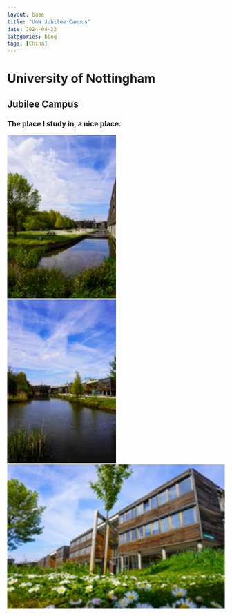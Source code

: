 ```yaml
---
layout: base
title: "UoN Jubilee Campus"
date: 2024-04-22
categories: blog
tags: [China]
---
```


# University of Nottingham

## Jubilee Campus
### The place I study in, a nice place.
<a href="javascript:void(0);" onclick="showImage('/assets/images/UoNJubileeCampus1.jpg', 'UoN Jubilee Campus 1')">
    <img src="/assets/images/thumbnails/UoNJubileeCampus1_thumbnail.jpg" alt="UoNJubileeCampus1" style="width: 50%; max-width: 100%; height: auto;">
</a>
<br>
<a href="javascript:void(0);" onclick="showImage('/assets/images/UoNJubileeCampus2.jpg', 'UoN Jubilee Campus 2')">
    <img src="/assets/images/thumbnails/UoNJubileeCampus2_thumbnail.jpg" alt="UoNJubileeCampus2" style="width: 50%; max-width: 100%; height: auto;">
</a>
<br>
<a href="javascript:void(0);" onclick="showImage('/assets/images/UoNJubileeCampus3.jpg', 'UoN Jubilee Campus 3')">
    <img src="/assets/images/thumbnails/UoNJubileeCampus3_thumbnail.jpg" alt="UoNJubileeCampus3" style="width: 100%; max-width: 100%; height: auto;">
</a>

<script>
function showImage(src, alt) {
    var popup = document.getElementById('image-popup');
    var popupImage = document.getElementById('popup-image');

    popupImage.src = src;
    popupImage.alt = alt;
    popup.style.display = 'flex';
}

function closeImagePopup() {
    var popup = document.getElementById('image-popup');
    popup.style.display = 'none';
}
</script>
